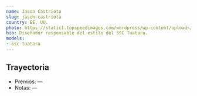 ```yaml
---
name: Jason Castriota
slug: jason-castriota
country: EE. UU.
photo: https://static1.topspeedimages.com/wordpress/wp-content/uploads/jpg/201003/car-designer-jason-c.jpg
bio: Diseñador responsable del estilo del SSC Tuatara.
models:
- ssc-tuatara
---
```


## Trayectoria

- Premios: —
- Notas: —

